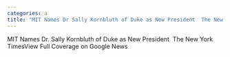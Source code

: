 ```yaml
---
categories: a
title: "MIT Names Dr Sally Kornbluth of Duke as New President  The New York Times"
---
```

MIT Names Dr. Sally Kornbluth of Duke as New President&nbsp;&nbsp;The New York TimesView Full Coverage on Google News
